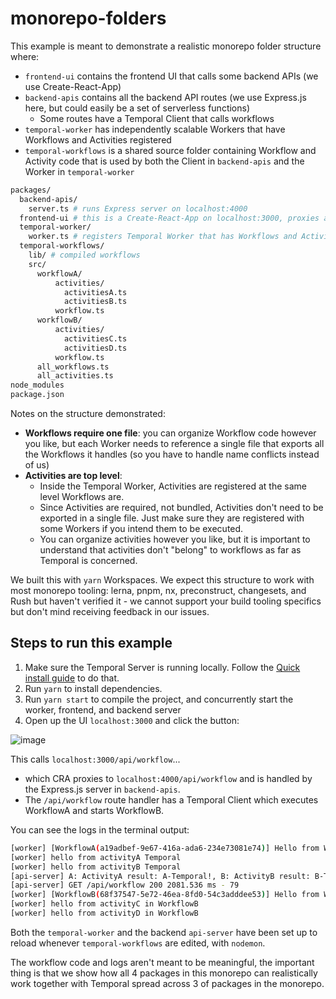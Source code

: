 # monorepo-folders

This example is meant to demonstrate a realistic monorepo folder structure where:

- `frontend-ui` contains the frontend UI that calls some backend APIs (we use Create-React-App)
- `backend-apis` contains all the backend API routes (we use Express.js here, but could easily be a set of serverless functions)
  - Some routes have a Temporal Client that calls workflows
- `temporal-worker` has independently scalable Workers that have Workflows and Activities registered
- `temporal-workflows` is a shared source folder containing Workflow and Activity code that is used by both the Client in `backend-apis` and the Worker in `temporal-worker`

```bash
packages/
  backend-apis/
    server.ts # runs Express server on localhost:4000
  frontend-ui # this is a Create-React-App on localhost:3000, proxies api requests to :4000
  temporal-worker/
    worker.ts # registers Temporal Worker that has Workflows and Activities from /temporal-workflows
  temporal-workflows/
    lib/ # compiled workflows
    src/
      workflowA/
          activities/
            activitiesA.ts
            activitiesB.ts
          workflow.ts
      workflowB/
          activities/
            activitiesC.ts
            activitiesD.ts
          workflow.ts
      all_workflows.ts
      all_activities.ts
node_modules
package.json
```

Notes on the structure demonstrated:

- **Workflows require one file**: you can organize Workflow code however you like, but each Worker needs to reference a single file that exports all the Workflows it handles (so you have to handle name conflicts instead of us)
- **Activities are top level**:
  - Inside the Temporal Worker, Activities are registered at the same level Workflows are.
  - Since Activities are required, not bundled, Activities don't need to be exported in a single file.
    Just make sure they are registered with some Workers if you intend them to be executed.
  - You can organize activities however you like, but it is important to understand that activities don't "belong" to workflows as far as Temporal is concerned.

We built this with `yarn` Workspaces. We expect this structure to work with most monorepo tooling: lerna, pnpm, nx, preconstruct, changesets, and Rush but haven't verified it - we cannot support your build tooling specifics but don't mind receiving feedback in our issues.

## Steps to run this example

1. Make sure the Temporal Server is running locally. Follow the [Quick install guide](https://docs.temporal.io/server/quick-install) to do that.
2. Run `yarn` to install dependencies.
3. Run `yarn start` to compile the project, and concurrently start the worker, frontend, and backend server
4. Open up the UI `localhost:3000` and click the button:

![image](https://user-images.githubusercontent.com/6764957/140593030-43b74199-8636-473e-8292-b5dfaa12b131.png)

This calls `localhost:3000/api/workflow`...

- which CRA proxies to `localhost:4000/api/workflow` and is handled by the Express.js server in `backend-apis`.
- The `/api/workflow` route handler has a Temporal Client which executes WorkflowA and starts WorkflowB.

You can see the logs in the terminal output:

```bash
[worker] [WorkflowA(a19adbef-9e67-416a-ada6-234e73081e74)] Hello from WorkflowA
[worker] hello from activityA Temporal
[worker] hello from activityB Temporal
[api-server] A: ActivityA result: A-Temporal!, B: ActivityB result: B-Temporal!
[api-server] GET /api/workflow 200 2081.536 ms - 79
[worker] [WorkflowB(68f37547-5e72-46ea-8fd0-54c3adddee53)] Hello from WorkflowB
[worker] hello from activityC in WorkflowB
[worker] hello from activityD in WorkflowB
```

Both the `temporal-worker` and the backend `api-server` have been set up to reload whenever `temporal-workflows` are edited, with `nodemon`.

The workflow code and logs aren't meant to be meaningful, the important thing is that we show how all 4 packages in this monorepo can realistically work together with Temporal spread across 3 of packages in the monorepo.
